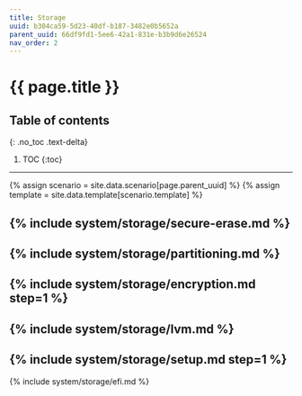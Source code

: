 ```yaml
---
title: Storage
uuid: b304ca59-5d23-40df-b187-3482e0b5652a
parent_uuid: 66df9fd1-5ee6-42a1-831e-b3b9d6e26524
nav_order: 2
---
```


# {{ page.title }}

## Table of contents
{: .no_toc .text-delta}

1. TOC
{:toc}

---

{% assign scenario = site.data.scenario[page.parent_uuid] %}
{% assign template = site.data.template[scenario.template] %}

{% include system/storage/secure-erase.md %}
---
{% include system/storage/partitioning.md %}
---
{% include system/storage/encryption.md step=1 %}
---
{% include system/storage/lvm.md %}
---
{% include system/storage/setup.md step=1 %}
---
{% include system/storage/efi.md %}
